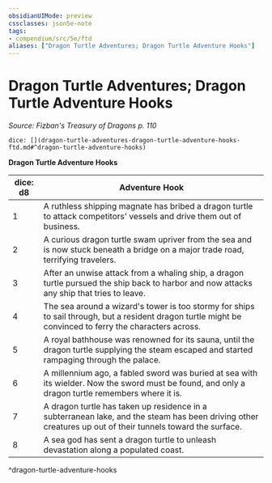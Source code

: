 ```yaml
---
obsidianUIMode: preview
cssclasses: json5e-note
tags:
- compendium/src/5e/ftd
aliases: ["Dragon Turtle Adventures; Dragon Turtle Adventure Hooks"]
---
```

# Dragon Turtle Adventures; Dragon Turtle Adventure Hooks
*Source: Fizban's Treasury of Dragons p. 110* 

`dice: [](dragon-turtle-adventures-dragon-turtle-adventure-hooks-ftd.md#^dragon-turtle-adventure-hooks)`

**Dragon Turtle Adventure Hooks**

| dice: d8 | Adventure Hook |
|----------|----------------|
| 1 | A ruthless shipping magnate has bribed a dragon turtle to attack competitors' vessels and drive them out of business. |
| 2 | A curious dragon turtle swam upriver from the sea and is now stuck beneath a bridge on a major trade road, terrifying travelers. |
| 3 | After an unwise attack from a whaling ship, a dragon turtle pursued the ship back to harbor and now attacks any ship that tries to leave. |
| 4 | The sea around a wizard's tower is too stormy for ships to sail through, but a resident dragon turtle might be convinced to ferry the characters across. |
| 5 | A royal bathhouse was renowned for its sauna, until the dragon turtle supplying the steam escaped and started rampaging through the palace. |
| 6 | A millennium ago, a fabled sword was buried at sea with its wielder. Now the sword must be found, and only a dragon turtle remembers where it is. |
| 7 | A dragon turtle has taken up residence in a subterranean lake, and the steam has been driving other creatures up out of their tunnels toward the surface. |
| 8 | A sea god has sent a dragon turtle to unleash devastation along a populated coast. |
^dragon-turtle-adventure-hooks